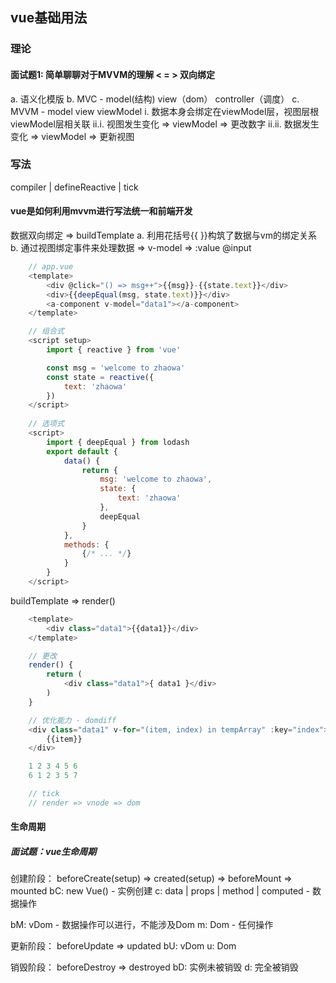 ## vue基础用法
### 理论
#### 面试题1: 简单聊聊对于MVVM的理解 < = > 双向绑定
a. 语义化模版
b. MVC - model(结构)  view（dom） controller（调度）
c. MVVM - model  view  viewModel
    i. 数据本身会绑定在viewModel层，视图层根viewModel层相关联
    ii.i. 视图发生变化 => viewModel => 更改数字
    ii.ii. 数据发生变化 => viewModel => 更新视图

### 写法
compiler | defineReactive | tick
#### vue是如何利用mvvm进行写法统一和前端开发
数据双向绑定 => buildTemplate
a. 利用花括号{{  }}构筑了数据与vm的绑定关系
b. 通过视图绑定事件来处理数据 => v-model => :value @input

```js
    // app.vue
    <template>
        <div @click="() => msg++">{{msg}}-{{state.text}}</div>
        <div>{{deepEqual(msg, state.text)}}</div>
        <a-component v-model="data1"></a-component>
    </template>

    // 组合式
    <script setup>
        import { reactive } from 'vue'

        const msg = 'welcome to zhaowa'
        const state = reactive({
            text: 'zhaowa'
        })
    </script>
    
    // 选项式
    <script>
        import { deepEqual } from lodash
        export default {
            data() {
                return {
                    msg: 'welcome to zhaowa',
                    state: {
                        text: 'zhaowa'
                    },
                    deepEqual
                }
            },
            methods: {
                {/* ... */}
            }
        }
    </script>
```

buildTemplate => render()
```js
    <template>
        <div class="data1">{{data1}}</div>
    </template>

    // 更改
    render() {
        return (
            <div class="data1">{ data1 }</div>
        )
    }

    // 优化能力 - domdiff
    <div class="data1" v-for="(item, index) in tempArray" :key="index">
        {{item}}
    </div>

    1 2 3 4 5 6
    6 1 2 3 5 7

    // tick
    // render => vnode => dom
```

#### 生命周期
##### 面试题：vue生命周期
创建阶段： beforeCreate(setup) => created(setup) => beforeMount => mounted
bC: new Vue() - 实例创建 
c: data | props | method | computed - 数据操作

bM: vDom - 数据操作可以进行，不能涉及Dom
m: Dom - 任何操作

更新阶段： beforeUpdate => updated
bU: vDom
u: Dom

销毁阶段： beforeDestroy => destroyed
bD: 实例未被销毁
d: 完全被销毁

